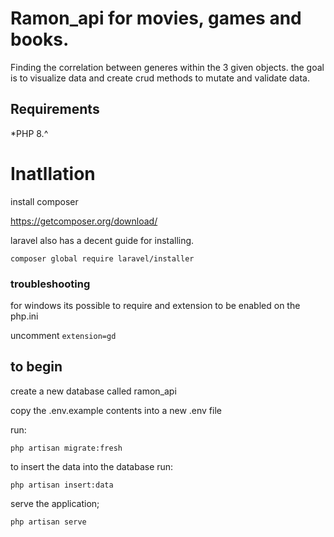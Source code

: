 # Ramon_api for movies, games and books.

Finding the correlation between generes within the 3 given objects.
the goal is to visualize data and create crud methods to mutate and validate data.

## Requirements 

*PHP 8.^

# Inatllation

install composer 

https://getcomposer.org/download/

laravel also has a decent guide for installing.

`composer global require laravel/installer`


### troubleshooting

for windows its possible to require and extension to be enabled on the php.ini

uncomment `extension=gd`



## to begin 

create a new database called ramon_api

copy the .env.example contents into a new .env file

run:

`php artisan migrate:fresh`


to insert the data into the database run: 

`php artisan insert:data`

serve the application;

`php artisan serve`


